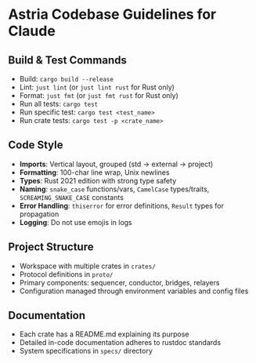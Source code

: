 # Astria Codebase Guidelines for Claude

## Build & Test Commands
- Build: `cargo build --release`
- Lint: `just lint` (or `just lint rust` for Rust only)
- Format: `just fmt` (or `just fmt rust` for Rust only)
- Run all tests: `cargo test`
- Run specific test: `cargo test <test_name>`
- Run crate tests: `cargo test -p <crate_name>`

## Code Style
- **Imports**: Vertical layout, grouped (std → external → project)
- **Formatting**: 100-char line wrap, Unix newlines
- **Types**: Rust 2021 edition with strong type safety
- **Naming**: `snake_case` functions/vars, `CamelCase` types/traits, `SCREAMING_SNAKE_CASE` constants
- **Error Handling**: `thiserror` for error definitions, `Result` types for propagation
- **Logging**: Do not use emojis in logs

## Project Structure
- Workspace with multiple crates in `crates/`
- Protocol definitions in `proto/`
- Primary components: sequencer, conductor, bridges, relayers
- Configuration managed through environment variables and config files

## Documentation
- Each crate has a README.md explaining its purpose
- Detailed in-code documentation adheres to rustdoc standards
- System specifications in `specs/` directory
